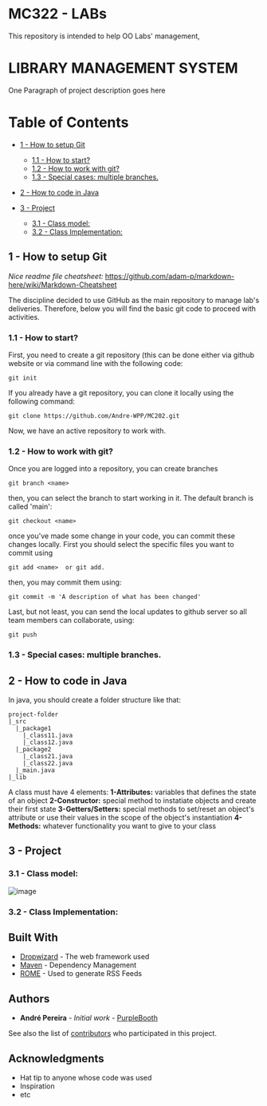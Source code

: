 # MC322 - LABs
This repository is intended to help OO Labs' management,

# LIBRARY MANAGEMENT SYSTEM

One Paragraph of project description goes here

# Table of Contents  
   * [1 - How to setup Git](#1---how-to-setup-git)
      * [1.1 - How to start?](#11---how-to-start)
      * [1.2 - How to work with git?](#12---how-to-work-with-git)
      * [1.3 - Special cases: multiple branches.](#13---special-cases-multiple-branches)
    
   * [2 - How to code in Java](#2---how-to-code-in-java)
   * [3 - Project](#3---project)
      * [3.1 - Class model:](#31---class-model)
      * [3.2 - Class Implementation:](#32---class-implementation)


## 1 - How to setup Git
*Nice readme file cheatsheet:* <https://github.com/adam-p/markdown-here/wiki/Markdown-Cheatsheet>

The discipline decided to use GitHub as the main repository to manage lab's deliveries. Therefore, below you will find the basic git code to proceed with activities.

### 1.1 - How to start?

First, you need to create a git repository (this can be done either via github website or via command line with the following code:

```
git init
```

If you already have a git repository, you can clone it locally using the following command:

```
git clone https://github.com/Andre-WPP/MC202.git
```

Now, we have an active repository to work with.



### 1.2 - How to work with git?

Once you are logged into a repository, you can create branches

```
git branch <name>
```
then, you can select the branch to start working in it. The default branch is called 'main':

```
git checkout <name>
``` 

once you've made some change in your code, you can commit these changes locally. First you should select the specific files you want to commit using

```
git add <name>  or git add.
```
then, you may commit them using:

```
git commit -m 'A description of what has been changed'
```

Last, but not least, you can send the local updates to github server so all team members can collaborate, using:

```
git push
``` 

### 1.3 - Special cases: multiple branches.

## 2 - How to code in Java

In java, you should create a folder structure like that:

```
project-folder
|_src
  |_package1
    |_class11.java
    |_class12.java
  |_package2
    |_class21.java
    |_class22.java
  |_main.java
|_lib

```

A class must have 4 elements:
**1-Attributes:** variables that defines the state of an object
**2-Constructor:** special method to instatiate objects and create their first state
**3-Getters/Setters:** special methods to set/reset an object's attribute or use their values in the scope of the object's instantiation
**4-Methods:** whatever functionality you want to give to your class

## 3 - Project

### 3.1 - Class model:
![image](https://github.com/Andre-WPP/MC322/assets/141690925/ccae4914-66f7-494a-8d82-82210164e1a8)


### 3.2 - Class Implementation:


## Built With

* [Dropwizard](http://www.dropwizard.io/1.0.2/docs/) - The web framework used
* [Maven](https://maven.apache.org/) - Dependency Management
* [ROME](https://rometools.github.io/rome/) - Used to generate RSS Feeds


## Authors

* **André Pereira** - *Initial work* - [PurpleBooth](https://github.com/PurpleBooth)

See also the list of [contributors](https://github.com/your/project/contributors) who participated in this project.


## Acknowledgments

* Hat tip to anyone whose code was used
* Inspiration
* etc
